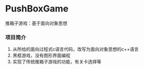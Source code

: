 # PushBoxGame
推箱子游戏：基于面向对象思想
### 项目简介
1. 从所给的面向过程式c语言代码，改写为面向对象思想的c++语言
2. 黑框游戏，没有图形界面编程
3. 实现了传统推箱子游戏的功能，有关卡选择等

